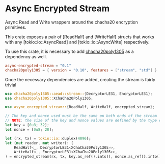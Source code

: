 # Async Encrypted Stream

Async Read and Write wrappers around the chacha20 encryption primitives.

This crate exposes a pair of [ReadHalf] and [WriteHalf] structs that works with any [tokio::io::AsyncRead] and [tokio::io::AsyncWrite] respectively.

To use this crate, it is necessary to add [chacha20poly1305](https://github.com/RustCrypto/AEADs/tree/master/chacha20poly1305) as a dependency as well.

```Cargo.toml
async-encrypted-stream = "0.1"
chacha20poly1305 = { version = "0.10", features = ["stream", "std"] }
```

Once the necessary dependencies are added, creating the stream is fairly trivial

```rust
use chacha20poly1305::aead::stream::{DecryptorLE31, EncryptorLE31};
use chacha20poly1305::XChaCha20Poly1305;

use async_encrypted_stream::{ReadHalf, WriteHalf, encrypted_stream};

// The key and nonce used must be the same on both ends of the stream
// NOTE: the size of the key and nonce values are defined by the type of Encryption used
let key = [0u8; 32];
let nonce = [0u8; 20];

let (rx, tx) = tokio::io::duplex(4096);
let (mut reader, mut writer): (
    ReadHalf<_, DecryptorLE31<XChaCha20Poly1305>>,
    WriteHalf<_, EncryptorLE31<XChaCha20Poly1305>>,
) = encrypted_stream(rx, tx, key.as_ref().into(), nonce.as_ref().into());
```
